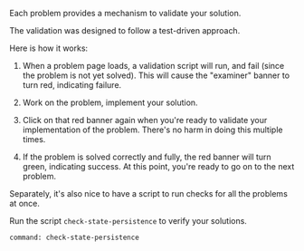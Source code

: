 
Each problem provides a mechanism to validate your solution.

The validation was designed to follow a test-driven approach.

Here is how it works:

1. When a problem page loads, a validation script will run, and fail (since the problem is not yet solved).  This will cause the "examiner" banner to turn red, indicating failure.

1. Work on the problem, implement your solution.

1. Click on that red banner again when you're ready to validate your implementation of the problem.  There's no harm in doing this multiple times.

1. If the problem is solved correctly and fully, the red banner will turn green, indicating success. At this point, you're ready to go on to the next problem.

Separately, it's also nice to have a script to run checks for all the problems at once.

Run the script `check-state-persistence` to verify your solutions.

```terminal:execute
command: check-state-persistence
```
